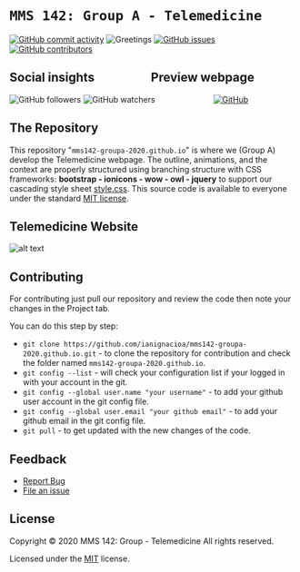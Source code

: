 # `MMS 142: Group A - Telemedicine`

 [![GitHub commit activity](https://img.shields.io/github/commit-activity/w/ianignacioa/mms142-groupa-2020.github.io)](https://github.com/ianignacioa/mms142-groupa-2020.github.io/graphs/commit-activity)  ![Greetings](https://github.com/ianignacioa/mms142-groupa-2020.github.io/workflows/Greetings/badge.svg?event=issues)  [![GitHub issues](https://img.shields.io/github/issues/ianignacioa/mms142-groupa-2020.github.io)](https://github.com/ianignacioa/mms142-groupa-2020.github.io/issues)   [![GitHub contributors](https://img.shields.io/github/contributors/ianignacioa/mms142-groupa-2020.github.io?color=green)](https://github.com/ianignacioa/mms142-groupa-2020.github.io/graphs/contributors)
 
## Social insights&nbsp;&nbsp;&nbsp;&nbsp;&nbsp;&nbsp;&nbsp;&nbsp;&nbsp;&nbsp;&nbsp;&nbsp;&nbsp;&nbsp;&nbsp;&nbsp;&nbsp;&nbsp;&nbsp;&nbsp;Preview webpage

![GitHub followers](https://img.shields.io/github/followers/ianignacioa?style=social)
![GitHub watchers](https://img.shields.io/github/watchers/ianignacioa/mms142-groupa-2020.github.io?label=Seen&style=social)
&nbsp;&nbsp;&nbsp;&nbsp;&nbsp;&nbsp;&nbsp;&nbsp;&nbsp;&nbsp;&nbsp;&nbsp;&nbsp;&nbsp;&nbsp;&nbsp;&nbsp;&nbsp;&nbsp;&nbsp;&nbsp;&nbsp;&nbsp;&nbsp;&nbsp;[![GitHub](https://img.shields.io/badge/Webpage-link-blue)](https://raw.githack.com/ianignacioa/mms142-groupa-2020.github.io/main/Telemedicine/index.html)

## The Repository

This repository "`mms142-groupa-2020.github.io`" is where we (Group A) develop the Telemedicine webpage. The outline, animations, and the context are properly structured using branching structure with CSS frameworks: **bootstrap - ionicons - wow - owl - jquery** to support our cascading style sheet [style.css](https://github.com/ianignacioa/mms142-groupa-2020.github.io/blob/main/Telemedicine/css/style.css). This source code is available to everyone under the standard [MIT license](https://github.com/ianignacioa/mms142-groupa-2020.github.io/blob/main/LICENSE).

## Telemedicine Website
![alt text](https://github.com/ianignacioa/mms142-groupa-2020.github.io/blob/main/Telemedicine/img/screenshot.png?raw=true)


## Contributing

For contributing just pull our repository and review the code then note your changes in the Project tab.

You can do this step by step:
  
* `git clone https://github.com/ianignacioa/mms142-groupa-2020.github.io.git`  - to clone the repository for contribution and check the folder named `mms142-groupa-2020.github.io`.
* `git config --list`  - will check your configuration list if your logged in with your account in the git.
* `git config --global user.name "your username"` - to add your github user account in the git config file.
* `git config --global user.email "your github email"` - to add your github email in the git config file.
* `git pull` - to get updated with the new changes of the code.


## Feedback

* [Report Bug](https://github.com/ianignacioa/mms142-groupa-2020.github.io/issues/new?assignees=&labels=&template=bug_report.md&title=)
* [File an issue](https://github.com/ianignacioa/mms142-groupa-2020.github.io/issues)

## License   
Copyright &copy; 2020 MMS 142: Group - Telemedicine All rights reserved.

Licensed under the [MIT](https://github.com/ianignacioa/mms142-groupa-2020.github.io/blob/main/LICENSE) license.